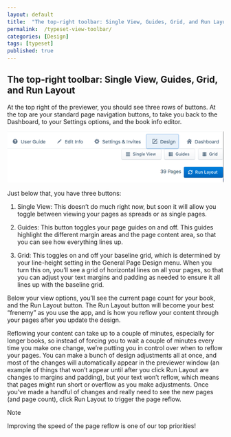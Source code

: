 ```yaml
---
layout: default
title:  "The top-right toolbar: Single View, Guides, Grid, and Run Layout"
permalink:  /typeset-view-toolbar/
categories: [Design]
tags: [typeset]
published: true
---
```


<section data-type="chapter" class="hsecchapter" data-hederis-type="hsecchapter" id="typeset-view-toolbar" data-pi-attrs="id: typeset-view-toolbar; data-tags: typeset;" role="doc-chapter" data-tags="typeset" data-author-name=" " data-book-title=" " title="The top-right toolbar: Single View, Guides, Grid, and Run Layout"><h1 data-hederis-type="hblkchaptitle" class="hblkchaptitle" id="pn2VhsfB7">The top-right toolbar: Single View, Guides, Grid, and Run Layout</h1>
    <p class="hblkp" data-hederis-type="hblkp" id="pRP7adJN9">At the top right of the previewer, you should see three rows of buttons. At the top are your standard page navigation buttons, to take you back to the Dashboard, to your Settings options, and the book info editor.</p>
    <img data-hederis-type="hblkimg" class="hblkimg" id="pe4l1Rf7k" src="/images/righttoolbar.png"/>
    <p class="hblkp" data-hederis-type="hblkp" id="pTgsZeS2g">Just below that, you have three buttons:</p>
    <ol class="hwprnum-list" data-hederis-type="hwprnum-list" id="poXK4vJCF"><li class="hblkoli" data-hederis-type="hblkoli" id="li5HCujBez"><p class="hblkoli" data-hederis-type="hblkoli" id="pk3mR5Sos">Single View: This doesn&#8217;t do much right now, but soon it will allow you toggle between viewing your pages as spreads or as single pages.</p></li>
    <li class="hblkoli" data-hederis-type="hblkoli" id="liv1rAsDzF"><p class="hblkoli" data-hederis-type="hblkoli" id="poSljnDJ1">Guides: This button toggles your page guides on and off. This guides highlight the different margin areas and the page content area, so that you can see how everything lines up.</p></li>
    <li class="hblkoli" data-hederis-type="hblkoli" id="li19GYCqBq"><p class="hblkoli" data-hederis-type="hblkoli" id="ppfxQ7nB8">Grid: This toggles on and off your baseline grid, which is determined by your line-height setting in the General Page Design menu. When you turn this on, you&#8217;ll see a grid of horizontal lines on all your pages, so that you can adjust your text margins and padding as needed to ensure it all lines up with the baseline grid.</p></li>
    </ol>
    <p class="hblkp" data-hederis-type="hblkp" id="ptbe5yNOa">Below your view options, you&#8217;ll see the current page count for your book, and the Run Layout button. The Run Layout button will become your best &#8220;frenemy&#8221; as you use the app, and is how you reflow your content through your pages after you update the design.</p>
    <p class="hblkp" data-hederis-type="hblkp" id="pJxgMA7Mw">Reflowing your content can take up to a couple of minutes, especially for longer books, so instead of forcing you to wait a couple of minutes every time you make one change, we&#8217;re putting you in control over when to reflow your pages. You can make a bunch of design adjustments all at once, and most of the changes will automatically appear in the previewer window (an example of things that won&#8217;t appear until after you click Run Layout are changes to margins and padding), but your text won&#8217;t reflow, which means that pages might run short or overflow as you make adjustments. Once you&#8217;ve made a handful of changes and really need to see the new pages (and page count), click Run Layout to trigger the page reflow.</p>
    <aside class="hwprbox box" data-hederis-type="hwprbox" id="p9Sd6bSHH" data-type="sidebar"><p class="hblktype" data-hederis-type="hblktype" id="pauX9QqMK">Note</p>
    <p class="hblkp" data-hederis-type="hblkp" id="pPhqMaFO5">Improving the speed of the page reflow is one of our top priorities!</p>
    </aside>
    </section>
    